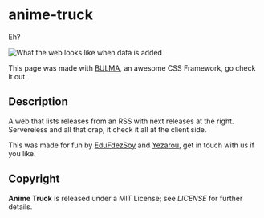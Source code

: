 # anime-truck
Eh?


![What the web looks like when data is added](https://i.imgur.com/zrTEsQi.png)

This page was made with [BULMA](https://bulma.io/), an awesome CSS Framework, go check it out.  

## Description
A web that lists releases from an RSS with next releases at the right. Servereless and all that crap, it check it all at the client side.

This was made for fun by [EduFdezSoy](https://edufdez.es/) and [Yezarou](https://github.com/yezarou), get in touch with us if you like.

## Copyright
**Anime Truck** is released under a MIT License; see _LICENSE_ for further details.

